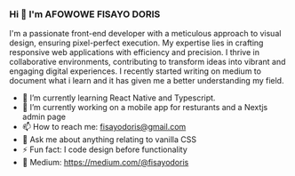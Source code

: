 ### Hi 👋 I'm AFOWOWE FISAYO DORIS
I'm a passionate front-end developer with a meticulous approach to visual design, ensuring pixel-perfect execution. My expertise lies in crafting responsive web applications with efficiency and precision. I thrive in collaborative environments, contributing to transform ideas into vibrant and engaging digital experiences. I recently started writing on medium to document what i learn and it has given me a better understanding my field.






- 🌱 I’m currently learning React Native and Typescript.
- 🔭 I’m currently working on a mobile app for resturants and a Nextjs admin page
- 📫 How to reach me: fisayodoris@gmail.com
-  💬 Ask me about anything relating to vanilla CSS
- ⚡ Fun fact: I code design before functionality
- 👯  Medium: https://medium.com/@fisayodoris

<!--
**fee-sah-yor/fee-sah-yor** is a ✨ _special_ ✨ repository because its `README.md` (this file) appears on your GitHub profile.

Here are some ideas to get you started:

- 🔭 I’m currently working on a nextjs landing page
- 🌱 I’m currently learning react.js.
- 👯 I’m looking to collaborate on ...
- 💬 Ask me about ...
- 
- ⚡ Fun fact:I crochet when i'm bored.
-->
